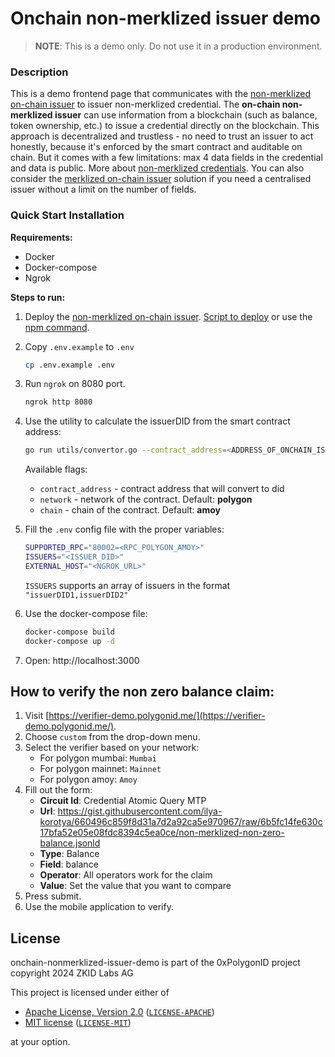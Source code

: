 # Onchain non-merklized issuer demo

> **NOTE**: This is a demo only. Do not use it in a production environment.

### Description

This is a demo frontend page that communicates with the [non-merklized on-chain issuer](https://github.com/0xPolygonID/contracts/blob/main/contracts/examples/BalanceCredentialIssuer.sol) to issuer non-merklized credential. The **on-chain non-merklized issuer** can use information from a blockchain (such as balance, token ownership, etc.) to issue a credential directly on the blockchain. This approach is decentralized and trustless - no need to trust an issuer to act honestly, because it's enforced by the smart contract and auditable on chain. But it comes with a few limitations: max 4 data fields in the credential and data is public. More about [non-merklized credentials](https://docs.iden3.io/protocol/non-merklized/). You can also consider the [merklized on-chain issuer](https://github.com/0xPolygonID/onchain-merklized-issuer-demo) solution if you need a centralised issuer without a limit on the number of fields.

### Quick Start Installation

**Requirements:**

- Docker
- Docker-compose
- Ngrok

**Steps to run:**

1. Deploy the [non-merklized on-chain issuer](https://github.com/0xPolygonID/contracts/blob/main/contracts/examples/BalanceCredentialIssuer.sol). [Script to deploy](https://github.com/0xPolygonID/contracts/blob/main/scripts/deployBalanceCredentialIssuer.ts) or use the [npm command](https://github.com/0xPolygonID/contracts/blob/d308e1f586ea177005b34872992d16c3cb20e474/package.json#L62).

2. Copy `.env.example` to `.env`

   ```sh
   cp .env.example .env
   ```

3. Run `ngrok` on 8080 port.

   ```sh
   ngrok http 8080
   ```

4. Use the utility to calculate the issuerDID from the smart contract address:

   ```bash
   go run utils/convertor.go --contract_address=<ADDRESS_OF_ONCHAIN_ISSUER_CONTRACT>
   ```

   Available flags:

   - `contract_address` - contract address that will convert to did
   - `network` - network of the contract. Default: **polygon**
   - `chain` - chain of the contract. Default: **amoy**

5. Fill the `.env` config file with the proper variables:

   ```bash
   SUPPORTED_RPC="80002=<RPC_POLYGON_AMOY>"
   ISSUERS="<ISSUER_DID>"
   EXTERNAL_HOST="<NGROK_URL>"
   ```

   `ISSUERS` supports an array of issuers in the format `"issuerDID1,issuerDID2"`

6. Use the docker-compose file:

   ```bash
   docker-compose build
   docker-compose up -d
   ```

7. Open: http://localhost:3000

## How to verify the non zero balance claim:

1. Visit [https://verifier-demo.polygonid.me/](https://verifier-demo.polygonid.me/).
2. Choose `custom` from the drop-down menu.
3. Select the verifier based on your network:
   - For polygon mumbai: `Mumbai`
   - For polygon mainnet: `Mainnet`
   - For polygon amoy: `Amoy`
4. Fill out the form:
   - **Circuit Id**: Credential Atomic Query MTP
   - **Url**: https://gist.githubusercontent.com/ilya-korotya/660496c859f8d31a7d2a92ca5e970967/raw/6b5fc14fe630c17bfa52e05e08fdc8394c5ea0ce/non-merklized-non-zero-balance.jsonld
   - **Type**: Balance
   - **Field**: balance
   - **Operator**: All operators work for the claim
   - **Value**: Set the value that you want to compare
5. Press submit.
6. Use the mobile application to verify.

## License

onchain-nonmerklized-issuer-demo is part of the 0xPolygonID project copyright 2024 ZKID Labs AG

This project is licensed under either of

- [Apache License, Version 2.0](https://www.apache.org/licenses/LICENSE-2.0) ([`LICENSE-APACHE`](LICENSE-APACHE))
- [MIT license](https://opensource.org/licenses/MIT) ([`LICENSE-MIT`](LICENSE-MIT))

at your option.
